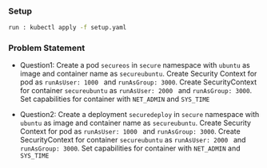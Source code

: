 ### Setup

```sh
run : kubectl apply -f setup.yaml
```

### Problem Statement

- Question1: Create a pod ```secureos``` in ``` secure ``` namespace with  ``` ubuntu ``` as image and container name as ``` secureubuntu ```. Create Security Context for pod as ```runAsUser: 1000 ``` and ``` runAsGroup: 3000 ```. Create SecurityContext for container ``` secureubuntu ``` as ```runAsUser: 2000 ``` and ``` runAsGroup: 3000 ```.  Set capabilities for container with ``` NET_ADMIN ``` and ```SYS_TIME```

- Question2: Create a deployment ```securedeploy``` in ``` secure ``` namespace with  ``` ubuntu ``` as image and container name as ``` secureubuntu ```. Create Security Context for pod as ```runAsUser: 1000 ``` and ``` runAsGroup: 3000 ```. Create SecurityContext for container ``` secureubuntu ``` as ```runAsUser: 2000 ``` and ``` runAsGroup: 3000 ```. Set capabilities for container with ``` NET_ADMIN ``` and ```SYS_TIME```